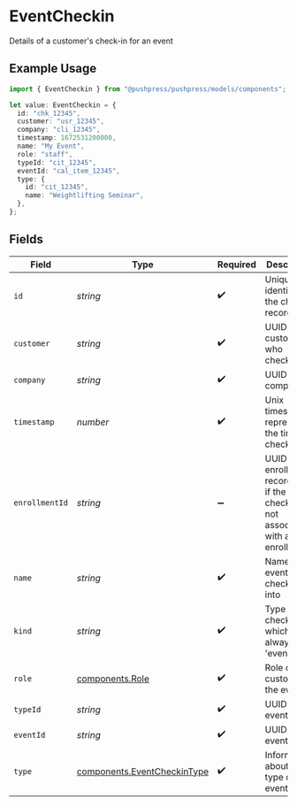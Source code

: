 # EventCheckin

Details of a customer's check-in for an event

## Example Usage

```typescript
import { EventCheckin } from "@pushpress/pushpress/models/components";

let value: EventCheckin = {
  id: "chk_12345",
  customer: "usr_12345",
  company: "cli_12345",
  timestamp: 1672531200000,
  name: "My Event",
  role: "staff",
  typeId: "cit_12345",
  eventId: "cal_item_12345",
  type: {
    id: "cit_12345",
    name: "Weightlifting Seminar",
  },
};
```

## Fields

| Field                                                                                       | Type                                                                                        | Required                                                                                    | Description                                                                                 |
| ------------------------------------------------------------------------------------------- | ------------------------------------------------------------------------------------------- | ------------------------------------------------------------------------------------------- | ------------------------------------------------------------------------------------------- |
| `id`                                                                                        | *string*                                                                                    | :heavy_check_mark:                                                                          | Unique identifier for the checkin record                                                    |
| `customer`                                                                                  | *string*                                                                                    | :heavy_check_mark:                                                                          | UUID of the customer who checked in                                                         |
| `company`                                                                                   | *string*                                                                                    | :heavy_check_mark:                                                                          | UUID of the company                                                                         |
| `timestamp`                                                                                 | *number*                                                                                    | :heavy_check_mark:                                                                          | Unix timestamp representing the time of checkin                                             |
| `enrollmentId`                                                                              | *string*                                                                                    | :heavy_minus_sign:                                                                          | UUID of the enrollment record, null if the checkin is not associated with a plan enrollment |
| `name`                                                                                      | *string*                                                                                    | :heavy_check_mark:                                                                          | Name of the event being checked into                                                        |
| `kind`                                                                                      | *string*                                                                                    | :heavy_check_mark:                                                                          | Type of check-in, which is always 'event'                                                   |
| `role`                                                                                      | [components.Role](../../models/components/role.md)                                          | :heavy_check_mark:                                                                          | Role of the customer at the event                                                           |
| `typeId`                                                                                    | *string*                                                                                    | :heavy_check_mark:                                                                          | UUID of the event type                                                                      |
| `eventId`                                                                                   | *string*                                                                                    | :heavy_check_mark:                                                                          | UUID of the event                                                                           |
| `type`                                                                                      | [components.EventCheckinType](../../models/components/eventcheckintype.md)                  | :heavy_check_mark:                                                                          | Information about the type of the event                                                     |